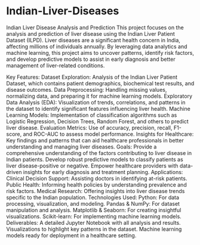 # Indian-Liver-Diseases

Indian Liver Disease Analysis and Prediction
This project focuses on the analysis and prediction of liver disease using the Indian Liver Patient Dataset (ILPD). Liver diseases are a significant health concern in India, affecting millions of individuals annually. By leveraging data analytics and machine learning, this project aims to uncover patterns, identify risk factors, and develop predictive models to assist in early diagnosis and better management of liver-related conditions.

Key Features:
Dataset Exploration: Analysis of the Indian Liver Patient Dataset, which contains patient demographics, biochemical test results, and disease outcomes.
Data Preprocessing: Handling missing values, normalizing data, and preparing it for machine learning models.
Exploratory Data Analysis (EDA): Visualization of trends, correlations, and patterns in the dataset to identify significant features influencing liver health.
Machine Learning Models: Implementation of classification algorithms such as Logistic Regression, Decision Trees, Random Forest, and others to predict liver disease.
Evaluation Metrics: Use of accuracy, precision, recall, F1-score, and ROC-AUC to assess model performance.
Insights for Healthcare: Key findings and patterns that can aid healthcare professionals in better understanding and managing liver diseases.
Goals:
Provide a comprehensive understanding of the factors contributing to liver disease in Indian patients.
Develop robust predictive models to classify patients as liver disease-positive or negative.
Empower healthcare providers with data-driven insights for early diagnosis and treatment planning.
Applications:
Clinical Decision Support: Assisting doctors in identifying at-risk patients.
Public Health: Informing health policies by understanding prevalence and risk factors.
Medical Research: Offering insights into liver disease trends specific to the Indian population.
Technologies Used:
Python: For data processing, visualization, and modeling.
Pandas & NumPy: For dataset manipulation and analysis.
Matplotlib & Seaborn: For creating insightful visualizations.
Scikit-learn: For implementing machine learning models.
Deliverables:
A detailed Jupyter Notebook with all analysis and results.
Visualizations to highlight key patterns in the dataset.
Machine learning models ready for deployment in a healthcare setting.
